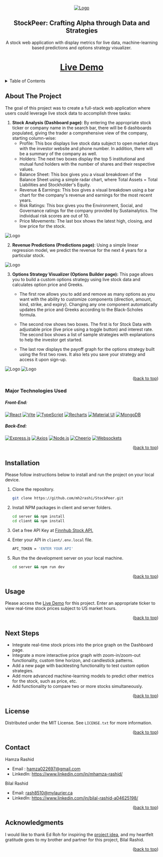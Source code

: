 <a name="readme-top"></a>

<!-- PROJECT LOGO -->
<br />
<div align="center">
  <a href="https://stockpeer-3495602137c6.herokuapp.com/">
    <img src="public/images/logo.png" alt="Logo" width="full" height="full">
  </a>

<h2 align="center">StockPeer: Crafting Alpha through Data and Strategies</h3>

  <p align="center">
    A stock web application with display metrics for live data, machine-learning       based predictions and options strategy visualizer.
  </p>

  # <a href="https://stockpeer-3495602137c6.herokuapp.com/">Live Demo</a>

</div>


<!-- TABLE OF CONTENTS -->
<details>
  <summary>Table of Contents</summary>
  <ol>
    <li><a href="#about-the-project">About The Project</a></li>
    <li><a href="#major-technologies-used">Major Technologies Used</a></li>
    <li><a href="#installation">Installation</a></li>
    <li><a href="#usage">Usage</a></li>
    <li><a href="#next-steps">Next Steps</a></li>
    <li><a href="#license">License</a></li>
    <li><a href="#contact">Contact</a></li>
    <li><a href="#acknowledgments">Acknowledgments</a></li>
  </ol>
</details>



<!-- ABOUT THE PROJECT -->
## About The Project

The goal of this project was to create a full-stack web application where users could leverage live stock data to accomplish three tasks:

1. <strong>Stock Analysis (Dashboard page)</strong>: By entering the appropriate stock ticker or company name in the search bar, there will be 6 dashboards populated, giving the trader a comprehensive view of the company, starting column-wise:
    <br>
    - Profile: This box displays live stock data subject to open market days with the investor website and phone number. In addition, there will be a summary of the company as well.
    - Holders: The next two boxes display the top 5 institutional and mutual fund holders with the number of shares and their respective values.
    - Balance Sheet: This box gives you a visual breakdown of the Balance Sheet using a simple radar chart, where Total Assets = Total Liabilities and Stockholder's Equity.
    - Revenue & Earnings: This box gives a visual breakdown using a bar chart for the company's revenue and earnings for the most recent years.
    - Risk Ratings: This box gives you the Environment, Social, and Governance ratings for the company provided by Sustainalytics. The individual risk scores are out of 10.
    - Price Movements: The last box shows the latest high, closing, and low price for the stock.

<img src="public/images/dashboard.png" alt="Logo" width="full" height="full">

2. <strong>Revenue Predictions (Predictions page)</strong>: Using a simple linear regression model, we predict the revenue for the next 4 years for a particular stock.

<img src="public/images/predictions.png" alt="Logo" width="full" height="full">

3. <strong>Options Strategy Visualizer (Options Builder page):</strong> This page allows you to build a custom options strategy using live stock data and calculates option price and Greeks.

    - The first row allows you to add and remove as many options as you want with the ability to customize components (direction, amount, kind, strike, and expiry). Changing any one component automatically updates the price and Greeks according to the Black-Scholes formula.

    - The second row shows two boxes. The first is for Stock Data with adjustable price (live price using a toggle button) and interest rate. The second box shows a list of sample strategies with explanations to help the investor get started.

    - The last row displays the payoff graph for the options strategy built using the first two rows. It also lets you save your strategy and access it upon sign-up.

<img src="public/images/options1.png" alt="Logo" width="full" height="full">
<img src="public/images/options2.png" alt="Logo" width="full" height="full">

<p align="right">(<a href="#readme-top">back to top</a>)</p>

<!-- TECHNOLOGIES -->
### Major Technologies Used

##### Front-End:
[![React](https://img.shields.io/badge/React-61DAFB?style=for-the-badge&logo=react&logoColor=white)](https://reactjs.org/)
[![Vite](https://img.shields.io/badge/Vite-646CFF?style=for-the-badge&logo=vite&logoColor=white)](https://vitejs.dev/)
[![TypeScript](https://img.shields.io/badge/TypeScript-3178C6?style=for-the-badge&logo=typescript&logoColor=white)](https://www.typescriptlang.org/)
[![Recharts](https://img.shields.io/badge/Recharts-8884FF?style=for-the-badge&logo=recharts&logoColor=white)](http://recharts.org/)
[![Material UI](https://img.shields.io/badge/Material_UI-0081CB?style=for-the-badge&logo=material-ui&logoColor=white)](https://material-ui.com/)
[![MongoDB](https://img.shields.io/badge/MongoDB-47A248?style=for-the-badge&logo=mongodb&logoColor=white)](https://www.mongodb.com/)


##### Back-End:
[![Express.js](https://img.shields.io/badge/express.js-000000?style=for-the-badge&logo=express&logoColor=white)](https://expressjs.com/)
[![Axios](https://img.shields.io/badge/Axios-007ACC?style=for-the-badge&logo=axios&logoColor=white)](https://axios-http.com/)
[![Node.js](https://img.shields.io/badge/Node.js-339933?style=for-the-badge&logo=node.js&logoColor=white)](https://nodejs.org/)
[![Cheerio](https://img.shields.io/badge/cheerio-878787?style=for-the-badge&logo=cheerio&logoColor=white)](https://cheerio.js.org/)
[![Websockets](https://img.shields.io/badge/Websockets-333333?style=for-the-badge&logo=websocket&logoColor=white)](https://developer.mozilla.org/en-US/docs/Web/API/WebSocket)


<p align="right">(<a href="#readme-top">back to top</a>)</p>



## Installation

Please follow instructions below to install and run the project on your local device.


1. Clone the repository.
   ```sh
   git clone https://github.com/mh2rashi/StockPeer.git
   ```
2. Install NPM packages in client and server folders.
   ```sh
   cd server && npm install
   cd client && npm install
   ```

3. Get a free API Key at [Finnhub Stock API.](https://finnhub.io/)

4. Enter your API in `client/.env.local` file.
   ```sh
   API_TOKEN = 'ENTER YOUR API'
   ```

5. Run the the development server on your local machine.
    ```sh
    cd server && npm run dev
    ```

<p align="right">(<a href="#readme-top">back to top</a>)</p>


## Usage

Please access the [Live Demo](https://stockpeer-3495602137c6.herokuapp.com/) for this project. Enter an appropriate ticker to view real-time stock prices subject to US market hours.

<p align="right">(<a href="#readme-top">back to top</a>)</p>


## Next Steps

- Integrate real-time stock prices into the price graph on the Dashboard page.
- Integrate a more interactive price graph with zoom-in/zoom-out functionality, custom time horizon, and candlestick patterns.
- Add a new page with backtesting functionality to test custom option strategies.
- Add more advanced machine-learning models to predict other metrics for the stock, such as price, etc.
- Add functionality to compare two or more stocks simultaneously.


<p align="right">(<a href="#readme-top">back to top</a>)</p>


<!-- LICENSE -->
## License

Distributed under the MIT License. See `LICENSE.txt` for more information.

<p align="right">(<a href="#readme-top">back to top</a>)</p>

<!-- CONTACT -->
## Contact

Hamza Rashid

- Email : hamza022697@gmail.com
- LinkedIn: https://www.linkedin.com/in/mhamza-rashid/

Bilal Rashid

- Email: rash8510@mylaurier.ca
- LinkedIn: https://www.linkedin.com/in/bilal-rashid-a04625198/

<p align="right">(<a href="#readme-top">back to top</a>)</p>


<!-- ACKNOWLEDGMENTS -->
## Acknowledgments

I would like to thank Ed Roh for inspiring the [project idea](https://www.youtube.com/watch?v=uoJ0Tv-BFcQ&t=52s), and my heartfelt gratitude goes to my brother and partner for this project, Bilal Rashid.

<p align="right">(<a href="#readme-top">back to top</a>)</p>


